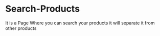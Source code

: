 # Search-Products
It is a Page Where you can search your products it will separate it from other products
